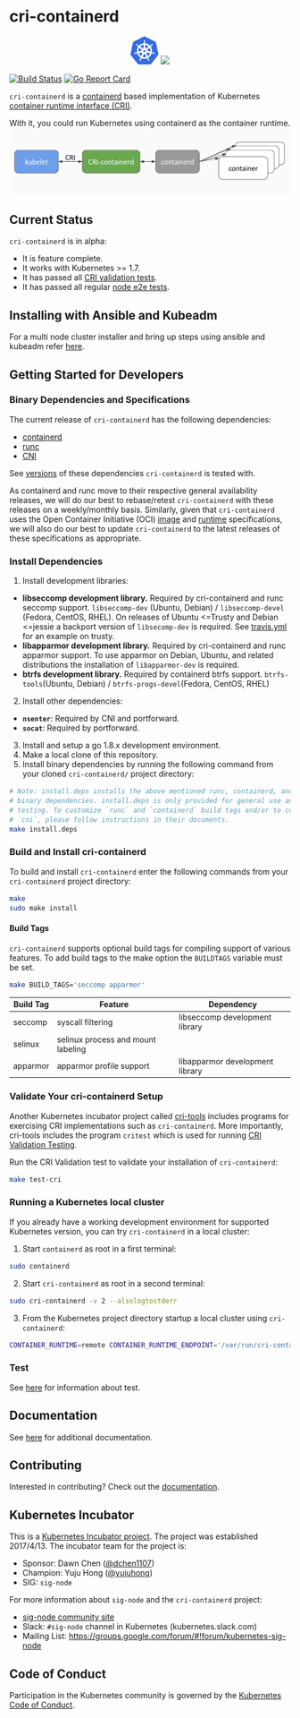 # cri-containerd
<p align="center">
<img src="https://github.com/kubernetes/kubernetes/blob/master/logo/logo.png" width="50" height="50">
<img src="https://github.com/containerd/containerd/blob/master/docs/images/containerd-dark.png" width="200" >
</p>

[![Build Status](https://api.travis-ci.org/kubernetes-incubator/cri-containerd.svg?style=flat-square)](https://travis-ci.org/kubernetes-incubator/cri-containerd)
[![Go Report Card](https://goreportcard.com/badge/github.com/kubernetes-incubator/cri-containerd?style=flat-square)](https://goreportcard.com/report/github.com/kubernetes-incubator/cri-containerd)

`cri-containerd` is a [containerd](https://containerd.io/) based implementation of Kubernetes [container runtime interface (CRI)](https://github.com/kubernetes/kubernetes/blob/master/pkg/kubelet/apis/cri/v1alpha1/runtime/api.proto).

With it, you could run Kubernetes using containerd as the container runtime.
![cri-containerd](./docs/cri-containerd.png)
## Current Status
`cri-containerd` is in alpha:
* It is feature complete.
* It works with Kubernetes >= 1.7.
* It has passed all [CRI validation tests](https://github.com/kubernetes/community/blob/master/contributors/devel/cri-validation.md).
* It has passed all regular [node e2e tests](https://github.com/kubernetes/community/blob/master/contributors/devel/e2e-node-tests.md).
## Installing with Ansible and Kubeadm
For a multi node cluster installer and bring up steps using ansible and kubeadm refer [here](contrib/ansible/README.md).
## Getting Started for Developers
### Binary Dependencies and Specifications
The current release of `cri-containerd` has the following dependencies:
* [containerd](https://github.com/containerd/containerd)
* [runc](https://github.com/opencontainers/runc)
* [CNI](https://github.com/containernetworking/cni)

See [versions](./hack/versions) of these dependencies `cri-containerd` is tested with.

As containerd and runc move to their respective general availability releases,
we will do our best to rebase/retest `cri-containerd` with these releases on a
weekly/monthly basis. Similarly, given that `cri-containerd` uses the Open
Container Initiative (OCI) [image](https://github.com/opencontainers/image-spec)
and [runtime](https://github.com/opencontainers/runtime-spec) specifications, we
will also do our best to update `cri-containerd` to the latest releases of these
specifications as appropriate.
### Install Dependencies
1. Install development libraries:
* **libseccomp development library.** Required by cri-containerd and runc seccomp support. `libseccomp-dev` (Ubuntu, Debian) / `libseccomp-devel`
(Fedora, CentOS, RHEL). On releases of Ubuntu <=Trusty and Debian <=jessie a
backport version of `libsecomp-dev` is required. See [travis.yml](.travis.yml) for an example on trusty.
* **libapparmor development library.** Required by cri-containerd and runc apparmor support. To use apparmor on Debian, Ubuntu, and related distributions the installation of `libapparmor-dev` is required.
* **btrfs development library.** Required by containerd btrfs support. `btrfs-tools`(Ubuntu, Debian) / `btrfs-progs-devel`(Fedora, CentOS, RHEL)
2. Install other dependencies:
* **`nsenter`**: Required by CNI and portforward.
* **`socat`**: Required by portforward.
3. Install and setup a go 1.8.x development environment.
4. Make a local clone of this repository.
5. Install binary dependencies by running the following command from your cloned `cri-containerd/` project directory:
```bash
# Note: install.deps installs the above mentioned runc, containerd, and CNI
# binary dependencies. install.deps is only provided for general use and ease of
# testing. To customize `runc` and `containerd` build tags and/or to configure
# `cni`, please follow instructions in their documents.
make install.deps
```
### Build and Install cri-containerd
To build and install `cri-containerd` enter the following commands from your `cri-containerd` project directory:
```bash
make
sudo make install
```
#### Build Tags
`cri-containerd` supports optional build tags for compiling support of various features.
To add build tags to the make option the `BUILDTAGS` variable must be set.

```bash
make BUILD_TAGS='seccomp apparmor'
```

| Build Tag | Feature                            | Dependency                      |
|-----------|------------------------------------|---------------------------------|
| seccomp   | syscall filtering                  | libseccomp development library  |
| selinux   | selinux process and mount labeling | <none>                          |
| apparmor  | apparmor profile support           | libapparmor development library |
### Validate Your cri-containerd Setup
Another Kubernetes incubator project called [cri-tools](https://github.com/kubernetes-incubator/cri-tools)
includes programs for exercising CRI implementations such as `cri-containerd`.
More importantly, cri-tools includes the program `critest` which is used for running
[CRI Validation Testing](https://github.com/kubernetes/community/blob/master/contributors/devel/cri-validation.md).

Run the CRI Validation test to validate your installation of `cri-containerd`:
```bash
make test-cri
```
### Running a Kubernetes local cluster
If you already have a working development environment for supported Kubernetes version, you can
try `cri-containerd` in a local cluster:

1. Start `containerd` as root in a first terminal:
```bash
sudo containerd
```
2. Start `cri-containerd` as root in a second terminal:
```bash
sudo cri-containerd -v 2 --alsologtostderr
```
3. From the Kubernetes project directory startup a local cluster using `cri-containerd`:
```bash
CONTAINER_RUNTIME=remote CONTAINER_RUNTIME_ENDPOINT='/var/run/cri-containerd.sock' ./hack/local-up-cluster.sh
```
### Test
See [here](./docs/testing.md) for information about test.
## Documentation
See [here](./docs) for additional documentation.
## Contributing
Interested in contributing? Check out the [documentation](./CONTRIBUTING.md).

## Kubernetes Incubator
This is a [Kubernetes Incubator project](https://github.com/kubernetes/community/blob/master/incubator.md).
The project was established 2017/4/13. The incubator team for the project is:
* Sponsor: Dawn Chen ([@dchen1107](https://github.com/dchen1107))
* Champion: Yuju Hong ([@yujuhong](https://github.com/yujuhong))
* SIG: `sig-node`

For more information about `sig-node` and the `cri-containerd` project:
* [sig-node community site](https://github.com/kubernetes/community/tree/master/sig-node)
* Slack: `#sig-node` channel in Kubernetes (kubernetes.slack.com)
* Mailing List: https://groups.google.com/forum/#!forum/kubernetes-sig-node
## Code of Conduct
Participation in the Kubernetes community is governed by the
[Kubernetes Code of Conduct](./code-of-conduct.md).
